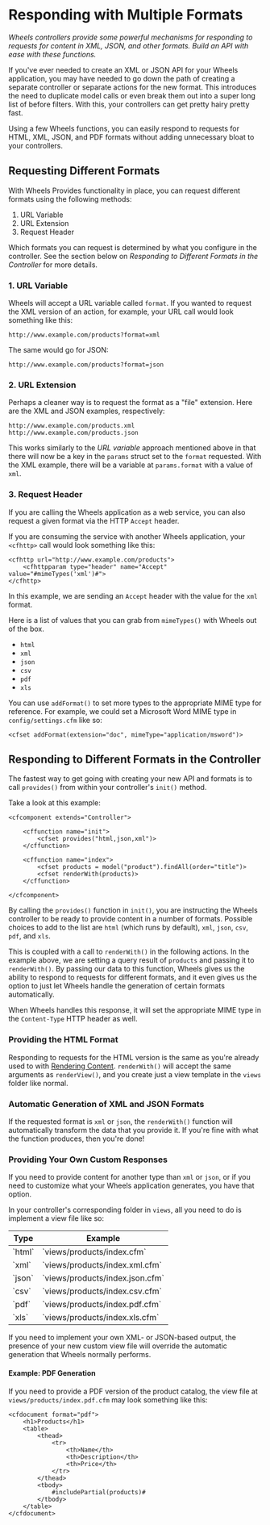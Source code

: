 # Responding with Multiple Formats

*Wheels controllers provide some powerful mechanisms for responding to requests for content in XML,
JSON, and other formats. Build an API with ease with these functions.*

If you've ever needed to create an XML or JSON API for your Wheels application, you may have needed to
go down the path of creating a separate controller or separate actions for the new format. This
introduces the need to duplicate model calls or even break them out into a super long list of before
filters. With this, your controllers can get pretty hairy pretty fast.

Using a few Wheels functions, you can easily respond to requests for HTML, XML, JSON, and PDF formats
without adding unnecessary bloat to your controllers.

## Requesting Different Formats

With Wheels Provides functionality in place, you can request different formats using the following
methods:

  1. URL Variable
  2. URL Extension
  3. Request Header

Which formats you can request is determined by what you configure in the controller. See the section
below on _Responding to Different Formats in the Controller_ for more details.

### 1. URL Variable

Wheels will accept a URL variable called `format`. If you wanted to request the XML version of an
action, for example, your URL call would look something like this:

	http://www.example.com/products?format=xml

The same would go for JSON:

	http://www.example.com/products?format=json

### 2. URL Extension

Perhaps a cleaner way is to request the format as a "file" extension. Here are the XML and JSON
examples, respectively:

	http://www.example.com/products.xml
	http://www.example.com/products.json

This works similarly to the _URL variable_ approach mentioned above in that there will now be a key in
the `params` struct set to the `format` requested. With the XML example, there will be a variable at
`params.format` with a value of `xml`.

### 3. Request Header

If you are calling the Wheels application as a web service, you can also request a given format via the
HTTP `Accept` header.

If you are consuming the service with another Wheels application, your `<cfhttp>` call would look
something like this:

	<cfhttp url="http://www.example.com/products">
		<cfhttpparam type="header" name="Accept" value="#mimeTypes('xml')#">
	</cfhttp>

In this example, we are sending an `Accept` header with the value for the `xml` format.

Here is a list of values that you can grab from `mimeTypes()` with Wheels out of the box.
  * `html`
  * `xml`
  * `json`
  * `csv`
  * `pdf`
  * `xls`

You can use `addFormat()` to set more types to the appropriate MIME type for reference. For example, we
could set a Microsoft Word MIME type in `config/settings.cfm` like so:

	<cfset addFormat(extension="doc", mimeType="application/msword")>

## Responding to Different Formats in the Controller

The fastest way to get going with creating your new API and formats is to call `provides()` from within
your controller's `init()` method.

Take a look at this example:

	<cfcomponent extends="Controller">
	
		<cffunction name="init">
			<cfset provides("html,json,xml")>
		</cffunction>
		
		<cffunction name="index">
			<cfset products = model("product").findAll(order="title")>
			<cfset renderWith(products)>
		</cffunction>
	
	</cfcomponent>

By calling the `provides()` function in `init()`, you are instructing the Wheels controller to be ready
to provide content in a number of formats. Possible choices to add to the list are `html` (which runs by
default), `xml`, `json`, `csv`, `pdf`, and `xls`.

This is coupled with a call to `renderWith()` in the following actions. In the example above, we are
setting a query result of `products` and passing it to `renderWith()`. By passing our data to this
function, Wheels gives us the ability to respond to requests for different formats, and it even gives us 
the option to just let Wheels handle the generation of certain formats automatically.

When Wheels handles this response, it will set the appropriate MIME type in the `Content-Type` HTTP 
header as well.

### Providing the HTML Format

Responding to requests for the HTML version is the same as you're already used to with 
[Rendering Content][1]. `renderWith()` will accept the same arguments as `renderView()`, and you create 
just a view template in the `views` folder like normal.

### Automatic Generation of XML and JSON Formats

If the requested format is `xml` or `json`, the `renderWith()` function will automatically transform the 
data that you provide it. If you're fine with what the function produces, then you're done!

### Providing Your Own Custom Responses

If you need to provide content for another type than `xml` or `json`, or if you need to customize what 
your Wheels application generates, you have that option.

In your controller's corresponding folder in `views`, all you need to do is implement a view file like 
so:

<table>
	<thead>
		<tr>
			<th>Type</th>
			<th>Example</th>
		</tr>
	</thead>
	<tbody>
		<tr>
			<td>`html`</td>
			<td>`views/products/index.cfm`</td>
		</tr>
		<tr>
			<td>`xml`</td>
			<td>`views/products/index.xml.cfm`</td>
		</tr>
		<tr>
			<td>`json`</td>
			<td>`views/products/index.json.cfm`</td>
		</tr>
		<tr>
			<td>`csv`</td>
			<td>`views/products/index.csv.cfm`</td>
		</tr>
		<tr>
			<td>`pdf`</td>
			<td>`views/products/index.pdf.cfm`</td>
		</tr>
		<tr>
			<td>`xls`</td>
			<td>`views/products/index.xls.cfm`</td>
		</tr>
	</tbody>
</table>

If you need to implement your own XML- or JSON-based output, the presence of your new custom view file 
will override the automatic generation that Wheels normally performs.

#### Example: PDF Generation

If you need to provide a PDF version of the product catalog, the view file at 
`views/products/index.pdf.cfm` may look something like this:

	<cfdocument format="pdf">
		<h1>Products</h1>
		<table>
			<thead>
				<tr>
					<th>Name</th>
					<th>Description</th>
					<th>Price</th>
				</tr>
			</thead>
			<tbody>
				#includePartial(products)#
			</tbody>
		</table>
	</cfdocument>

[1]: 02%20Rendering%20Content.md